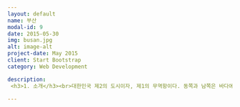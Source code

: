 ```yaml
---
layout: default
name: 부산
modal-id: 9
date: 2015-05-30
img: busan.jpg
alt: image-alt
project-date: May 2015
client: Start Bootstrap
category: Web Development

description:
 <h3>1. 소개</h3><br>대한민국 제2의 도시이자, 제1의 무역항이다. 동쪽과 남쪽은 바다에 면하고, 서쪽은 김해시 장유동과 창원시 진해구, 북쪽은 양산시 물금읍과 김해시 대동면, 동쪽은 울산광역시 서생면·온양읍에 접한다. 대한민국 남동단의 관문으로 서울특별시에서 남동쪽으로 약 450km, 대한해협을 끼고 일본 시모노세키[下關]와 약 250km 떨어져 있다. 1군 15구로 이루어져 있으며, 면적은 765.94㎢이다. 시청 소재지는 부산광역시 연제구 연산5동 1000번지이다.<br><br><h3>2. 위치</h3><br><P align><img src="위치.png"></P><br>경상남도 창원시 남동부에 위치하고 있다.<br><br><h3>3. 여행지</h3><br><img src="광안리.jpg"><br><h4>" 광안리해수욕장 "</h4><br>광안리해수욕장은 부산광역시 수영구 광안2동에 있으며 해운대 해수욕장의 서쪽에 위치하고 있다. 총 면적 82,000㎡, 길이 1.4㎞, 넓이 64m의 질 좋은 모래사장이 있고, 지속적인 수질 정화를 실시하여 인근의 수영강에 다시 고기가 살 수 있을 정도로 깨끗한 수질을 자랑하며, 특히 젊은이들이 즐겨 찾는 명소이다. 광안리에서는 해수욕뿐 아니라 독특한 분위기를 자아내는 레스토랑, 카페 등과 시내 중심가 못지않은 유명 패션상가들이 즐비하며, 다양한 먹을거리, 볼거리가 있어서 피서의 즐거움을 더해준다. 특히 밤이 되면 광안대교의 아름다운 야경이 장관이다.<br><br> 해수욕장 주변에는 낭만이 깃든 카페거리와 300여 곳의 횟집이 있고 야외무대가 설치되어 있어서 부산 바다축제를 비롯한 다양한 축제가 개최되고 있으며, 해변을 찾는 피서객을 위한 공연도 있다. 인근의 수영강에서는 낚시를 할 수도 있고, 싱싱한 회를 즉석에서 맛볼 수도 있으며 올림픽 요트 경기장이 있어서 요트를 탈 수도 있다. 숙박시설도 잘 갖추어져 있다. 해변과 인접해 있는 호텔을 이용해도 되고 알뜰한 피서를 원한다면 인근 금련산에 소재한 청소년수련원를 이용하면 된다. 이곳에는 텐트 설치가 가능하며 숙박동도 대여해 주고 취사시설도 완비되어 있다. 해수욕장 인근에는 다양한 문화시설들이 있는데 남천해변의 자유바다를 비롯하여 KBS, MBC 방송국이 있으며, MBC 내에는 개봉관인 시네마홀 극장도 있다. 피서철에는 다양한 축제가 열리므로 피서객들에게 즐길 수 있는 문화공간도 제공한다.<br>광안리해변에는 100여개의 카페가 있다. 음악과 칵테일과 낭만이 깃든 카페에서 바라보는 해수욕장과 광안대교는 아름답기 그지없다. 광안대교에서 이 곳을 바라보면 마치 동화속 유럽의 한 도시를 여행하고 있는 듯한 착각을 할 만큼 예쁘게 꾸며져 있다. 광안리 해수욕장과 인접해 있어 가족단위나 친구·연인과의 만남을 위한 장소이기도 하다. 또한 이곳에서는 음식과 술뿐만 아니라 야외음악도 감상할 수 있다.<br><br><br><br><img src="용궁사.jpg"><br><h4>" 용궁사 "</h4><br>경우리나라 3대 관음성지(觀音聖地)의 하나로 1376년 나옹화상이 창건한 사찰이다. 원래 이름은 보문사로 임진왜란 때 소실되었다가 통도사 문창화상이 중창하였다. 1976년 부임한 정암스님이 용을 타고 승천하는 관음보살의 꿈을 꾼 후에 절 이름을 해동 용궁사로 바꾸었다. 십이지신상이 늘어선 숲길을 지나면 108계단 입구에 포대화상이 서 있는데 배를 만지면 아들을 낳는다 하여 배 부위에 까만 손때가 묻어 있는 것이 재밌다.<br><br><br><br><img src="영도등대.jpg"><br><h4>" 영도등대 "</h4><br>부산시 영도구 태종대에 위치한 영도등대는 1906년 12월에 설치되어 지난 100여년 동안 부산항의 길목에서 영롱한 불빛을 밝혀왔으나 시설 노후로 2004년에 새로운 등대 시설물로 교체되어 부산지역의 해양관광 명소로 거듭났다. 새로 건립된 영도등대는 등대시설, 예술작품 전시실 그리고 자연사 박물관 등 3개동(연면적 720㎡)으로 구성되어 있으며, 등대시설은 기존 등대와 같이 백색의 원형 철근콘크리트 구조로 높이가 35m이며 불빛은 40㎞까지 나아간다.<br><br><br><br><h3>4. 먹거리</h3><br><br><img src="납작만두.jpg">납작만두<br><br><br><img src="씨앗호떡.png"><img src="씨앗호떡2.jpg">씨앗호떡<br><br><br><img src="고로케.jpg"><고로케br><br><br>

---
```

